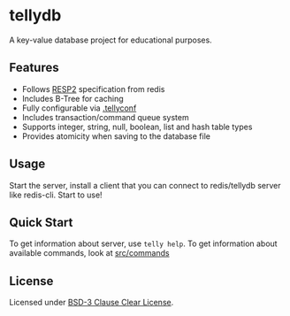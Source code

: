 # tellydb
A key-value database project for educational purposes.

## Features
+ Follows [RESP2](https://redis.io/docs/latest/develop/reference/protocol-spec/) specification from redis
+ Includes B-Tree for caching
+ Fully configurable via [.tellyconf](./FILE.md)
+ Includes transaction/command queue system
+ Supports integer, string, null, boolean, list and hash table types
+ Provides atomicity when saving to the database file

## Usage
Start the server, install a client that you can connect to redis/tellydb server like redis-cli. Start to use!

## Quick Start
To get information about server, use `telly help`.
To get information about available commands, look at [src/commands](./src/commands/)

## License
Licensed under [BSD-3 Clause Clear License](./LICENSE).
